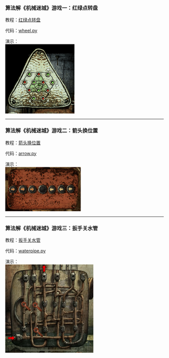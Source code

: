 
### 算法解《机械迷城》游戏一：红绿点转盘

教程：[红绿点转盘](https://www.poboke.com/study/machinarium-puzzle-game-wheel.html)

代码：[wheel.py](https://github.com/poboke/Machinarium/blob/master/wheel.py)

演示：  
![wheel](https://github.com/poboke/Machinarium/raw/master/images/wheel_1.gif)

------

### 算法解《机械迷城》游戏二：箭头换位置

教程：[箭头换位置](https://www.poboke.com/study/machinarium-puzzle-game-arrow.html)

代码：[arrow.py](https://github.com/poboke/Machinarium/blob/master/arrow.py)

演示：  
![arrow](https://github.com/poboke/Machinarium/raw/master/images/arrow.gif)

------

### 算法解《机械迷城》游戏三：扳手关水管

教程：[扳手关水管](https://www.poboke.com/study/machinarium-puzzle-game-waterpipe.html)

代码：[waterpipe.py](https://github.com/poboke/Machinarium/blob/master/waterpipe.py)

演示：  
![waterpipe](https://github.com/poboke/Machinarium/raw/master/images/waterpipe_done.jpg)

